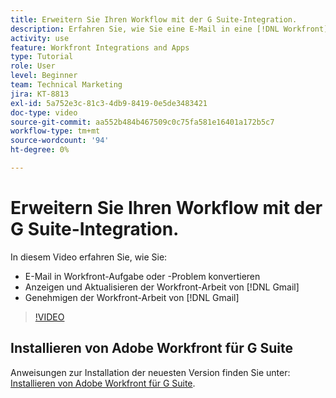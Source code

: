 ```yaml
---
title: Erweitern Sie Ihren Workflow mit der G Suite-Integration.
description: Erfahren Sie, wie Sie eine E-Mail in eine [!DNL Workfront] Aufgabe oder Problem, Ansicht und Aktualisierung [!DNL Workfront] von Gmail arbeiten und genehmigen [!DNL Workfront] Arbeit von Gmail.
activity: use
feature: Workfront Integrations and Apps
type: Tutorial
role: User
level: Beginner
team: Technical Marketing
jira: KT-8813
exl-id: 5a752e3c-81c3-4db9-8419-0e5de3483421
doc-type: video
source-git-commit: aa552b484b467509c0c75fa581e16401a172b5c7
workflow-type: tm+mt
source-wordcount: '94'
ht-degree: 0%

---
```


# Erweitern Sie Ihren Workflow mit der G Suite-Integration.

In diesem Video erfahren Sie, wie Sie:

* E-Mail in Workfront-Aufgabe oder -Problem konvertieren
* Anzeigen und Aktualisieren der Workfront-Arbeit von [!DNL Gmail]
* Genehmigen der Workfront-Arbeit von [!DNL Gmail]

>[!VIDEO](https://video.tv.adobe.com/v/335114/?quality=12&learn=on)

## Installieren von Adobe Workfront für G Suite

Anweisungen zur Installation der neuesten Version finden Sie unter: [Installieren von Adobe Workfront für G Suite](https://experienceleague.adobe.com/docs/workfront/using/adobe-workfront-integrations/workfront-for-g-suite/install-workfront-for-gsuite.html).
